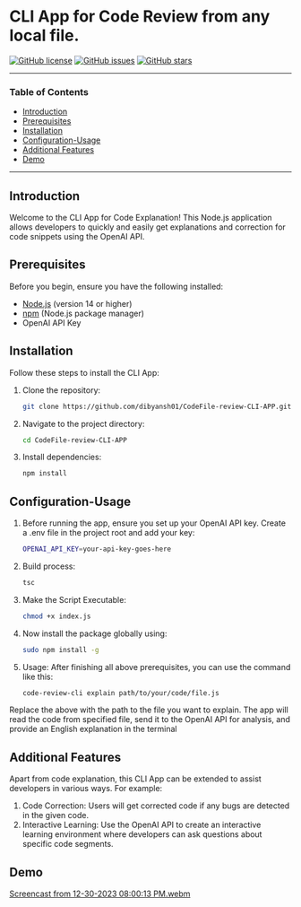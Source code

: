 # CLI App for Code Review from any local file.

[![GitHub license](https://img.shields.io/badge/license-MIT-blue.svg)](https://github.com/dibyansh01/CodeFile-review-CLI-APP/blob/main/LICENSE)
[![GitHub issues](https://img.shields.io/github/issues/dibyansh01/DsimplyMart-dashboard)](https://github.com/dibyansh01/CodeFile-review-CLI-APP/issues)
[![GitHub stars](https://img.shields.io/github/stars/dibyansh01/DsimplyMart-store)](https://github.com/dibyansh01/CodeFile-review-CLI-APP/stargazers)


---

### Table of Contents

- [Introduction](#introduction)
- [Prerequisites](#prerequisites)
- [Installation](#installation)
- [Configuration-Usage](#configuration-usage)
- [Additional Features](#additional-features)
- [Demo](#demo)

---

## Introduction

Welcome to the CLI App for Code Explanation! This Node.js application allows developers to quickly and easily get explanations and correction for code snippets using the OpenAI API.

## Prerequisites

Before you begin, ensure you have the following installed:

- [Node.js](https://nodejs.org/) (version 14 or higher)
- [npm](https://www.npmjs.com/) (Node.js package manager)
- OpenAI API Key 

## Installation

Follow these steps to install the CLI App:

1. Clone the repository:

   ```bash
   git clone https://github.com/dibyansh01/CodeFile-review-CLI-APP.git
   
2. Navigate to the project directory:
   ```bash
   cd CodeFile-review-CLI-APP

3. Install dependencies:
   ```bash
   npm install

## Configuration-Usage

1. Before running the app, ensure you set up your OpenAI API key. Create a .env file in the project root and add your key:
    ```bash
   OPENAI_API_KEY=your-api-key-goes-here
2. Build process:
     ```bash
     tsc
2. Make the Script Executable:
    ```bash
    chmod +x index.js

3. Now install the package globally using:
    ```bash
    sudo npm install -g
    
3. Usage:
   After finishing all above prerequisites, you can use the command like this:
    ```bash
    code-review-cli explain path/to/your/code/file.js
    
Replace the above <file-path> with the path to the file you want to explain. The app will read the code from specified file, send it to the OpenAI API for analysis, and provide an English explanation in the terminal

## Additional Features

Apart from code explanation, this CLI App can be extended to assist developers in various ways. For example:
1. Code Correction: Users will get corrected code if any bugs are detected in the given code.
2. Interactive Learning: Use the OpenAI API to create an interactive learning environment where developers can ask questions about specific code segments.

## Demo
[Screencast from 12-30-2023 08:00:13 PM.webm](https://github.com/dibyansh01/CodeFile-review-CLI-APP/assets/129924389/bfffad10-8209-492e-a2ba-e274410e8e7c)

